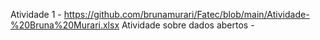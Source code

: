 Atividade 1 - https://github.com/brunamurari/Fatec/blob/main/Atividade-%20Bruna%20Murari.xlsx
Atividade sobre dados abertos - 
